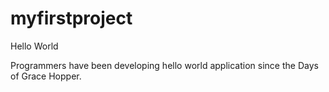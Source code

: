 # myfirstproject
Hello World

Programmers have been developing hello world application since the Days of Grace Hopper.
